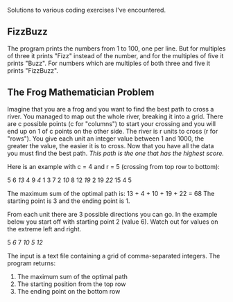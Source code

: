 Solutions to various coding exercises I've encountered.

FizzBuzz
--------

The program prints the numbers from 1 to 100, one per line. But for multiples
of three it prints "Fizz" instead of the number, and for the multiples of five it prints "Buzz". 
For numbers which are multiples of both three and five it prints "FizzBuzz".

The Frog Mathematician Problem
------------------------------

Imagine that you are a frog and you want to find the best path to cross a river. 
You managed to map out the whole river, breaking it into a grid.
There are c possible points (c for "columns") to start your crossing and you will end up on 1 of c 
points on the other side. The river is r units to cross (r for "rows"). 
You give each unit an integer value between 1 and 1000, the greater the value, the easier it is to 
cross. Now that you have all the data you must find the best path. 
*This path is the one that has the highest score.*

Here is an example with c = 4 and r = 5 (crossing from top row to bottom):

5		6		*13*	4
9		*4*		1		3
7		2		*10*	8
12		*19*	2		19
*22*	15		4		5

The maximum sum of the optimal path is:
13 + 4 + 10 + 19 + 22 = 68
The starting point is 3 and the ending point is 1.

From each unit there are 3 possible directions you can go. In the example below you start off with 
starting point 2 (value 6).  Watch out for values on the extreme left and right.

5		*6*		7
*10*	*5*		*12*

The input is a text file containing a grid of comma-separated integers. The program returns:
1. The maximum sum of the optimal path
2. The starting position from the top row
3. The ending point on  the bottom row